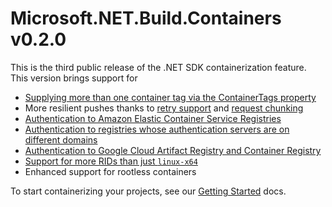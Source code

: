 # Microsoft.NET.Build.Containers v0.2.0

This is the third public release of the .NET SDK containerization feature. This version brings support for

* [Supplying more than one container tag via the ContainerTags property](https://github.com/dotnet/sdk-container-builds/pull/239)
* More resilient pushes thanks to [retry support](https://github.com/dotnet/sdk-container-builds/pull/256) and [request chunking](https://github.com/dotnet/sdk-container-builds/pull/258)
* [Authentication to Amazon Elastic Container Service Registries](https://github.com/dotnet/sdk-container-builds/pull/279)
* [Authentication to registries whose authentication servers are on different domains](https://github.com/dotnet/sdk-container-builds/pull/286)
* [Authentication to Google Cloud Artifact Registry and Container Registry](https://github.com/dotnet/sdk-container-builds/pull/287)
* [Support for more RIDs than just `linux-x64`](https://github.com/dotnet/sdk-container-builds/pull/247)
* Enhanced support for rootless containers

To start containerizing your projects, see our [Getting Started](http://github.com/dotnet/sdk-container-builds/blob/main/docs/GettingStarted.md) docs.
